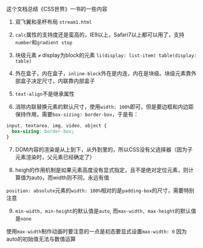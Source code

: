 这个文档总结《CSS世界》一书的一些内容

1. 双飞翼和圣杯布局 `stream1.html`

2. `calc`属性的支持度还是蛮高的，IE9以上，Safari7以上都可以用了，支持`number`和`gradient stop`

3. 块级元素 `≠` display为block的元素 `li(display: list-item) table(display: table)`

4. 外在盒子，内在盒子，`inline-block`外在是内连，内在是块级。块级元素靠外部盒子决定尺寸，内联靠内部盒子

5. `text-align`不是继承属性

6. 消除内联替换元素的默认尺寸，使用`width: 100%`即可，但是要边框和内边距保持作用，需要`box-sizing: border-box`，于是有：

```css
input, textarea, img, video, object {
  box-sizing: border-box;
}
```
7. DOM内容的渲染是从上到下，从外到里的，所以CSS没有父选择器（因为子元素渲染时，父元素已经确定了）

8. heigh的作用机制是如果元素高度没有显式指定，且不是绝对定位元素，则计算值为auto，而width则不同，永远有值

`position: absolute`元素的`width: 100%`相对的是`padding-box`的尺寸，需要特别注意

9. `min-width, min-height`的默认值是`auto`, 而`max-width, max-height`的默认值是`none`

使用`max-width`制作动画时要注意的一点是初态要显式设置`max-width: 0` 因为auto的初始值无法与数值运算


